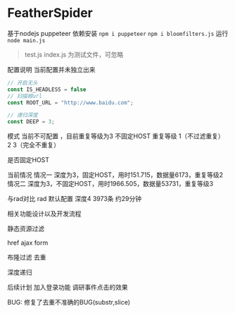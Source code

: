 # FeatherSpider
基于nodejs puppeteer
依赖安装
`npm i puppeteer`
`npm i bloomfilters.js`
运行
`node main.js`
> test.js  index.js 为测试文件，可忽略

配置说明
当前配置并未独立出来

```js
// 开启无头
const IS_HEADLESS = false
// 扫描根url
const ROOT_URL = "http://www.baidu.com";

// 递归深度
const DEEP = 3;
```

模式
当前不可配置 ，目前重复等级为3 不固定HOST
重复等级 1（不过滤重复） 2 3（完全不重复）

是否固定HOST

当前情况
    情况一 深度为3，固定HOST，用时151.715，数据量6173，重复等级2
    情况二 深度为3，不固定HOST，用时1966.505，数据量53731，重复等级3

与rad对比
rad 默认配置 深度4 3973条 约29分钟
​    

相关功能设计以及开发流程

静态资源过滤

href
ajax
form

布隆过滤 去重

深度递归

后续计划
    加入登录功能
    调研事件点击的效果

BUG:
    修复了去重不准确的BUG(substr,slice)
